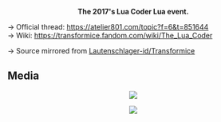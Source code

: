 <p align='center'><b>The 2017's Lua Coder Lua event.</b></p>

→ Official thread: https://atelier801.com/topic?f=6&t=851644<br>
→ Wiki: https://transformice.fandom.com/wiki/The_Lua_Coder

→ Source mirrored from [Lautenschlager-id/Transformice](https://github.com/Lautenschlager-id/Transformice/blob/master/Events/Lua%20Coder%202017.lua)

## Media
<p align='center'><a href='https://youtu.be/fqG7nTFegCc'><img src='https://img.youtube.com/vi/fqG7nTFegCc/hqdefault.jpg' /></a></p>
<p align='center'><a href='https://youtu.be/8PTTVR5xBV0'><img src='https://img.youtube.com/vi/8PTTVR5xBV0/hqdefault.jpg' /></a></p>
